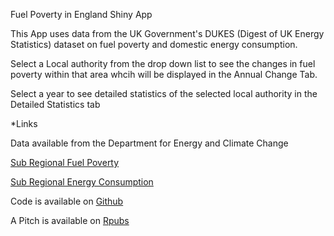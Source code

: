 
Fuel Poverty in England Shiny App


This App uses data from the UK Government's DUKES (Digest of UK Energy Statistics) dataset on fuel poverty and domestic energy consumption.

Select a Local authority from the drop down list to see the changes in fuel poverty within that area whcih will be displayed in the Annual Change Tab.

Select a year to see detailed statistics of the selected local authority in the Detailed Statistics tab


*Links

Data available from the Department for Energy and Climate Change

[Sub Regional Fuel Poverty](https://www.gov.uk/government/collections/fuel-poverty-sub-regional-statistics)

[Sub Regional Energy Consumption](https://www.gov.uk/government/collections/total-final-energy-consumption-at-sub-national-level)

Code is available on [Github](https://github.com/P-Askew-Eng/DDP)

A Pitch is available on [Rpubs](https://rpubs.com/paskew/170429)
